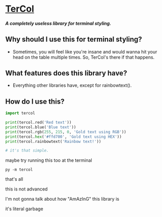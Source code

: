 # **[TerCol](https://pypi.org/project/tercol/)**

#### _A completely useless library for terminal styling._

## **Why should I use this for terminal styling?**

- Sometimes, you will feel like you're insane and would wanna hit your head on the table multiple times. So, TerCol's there if that happens.

## **What features does this library have?**

- Everything other libraries have, except for rainbowtext().

## **How do I use this?**

```python
import tercol

print(tercol.red('Red text'))
print(tercol.blue('Blue text'))
print(tercol.rgb(255, 215, 0, 'Gold text using RGB'))
print(tercol.hex('#ffd700', 'Gold text using HEX'))
print(tercol.rainbowtext('Rainbow text!'))

# it's that simple.
```

maybe try running this too at the terminal
```
py -m tercol
```

that's all

this is not advanced

I'm not gonna talk about how "AmAzInG" this library is

it's literal garbage
